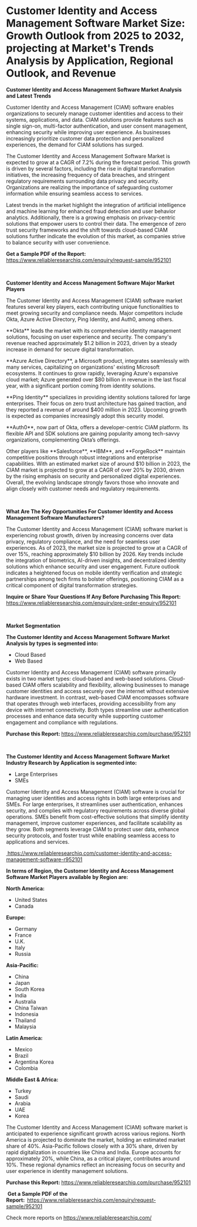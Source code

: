 <p><h1>Customer Identity and Access Management Software Market Size: Growth Outlook from 2025 to 2032, projecting at Market's Trends Analysis by Application, Regional Outlook, and Revenue</h1></p><p><strong>Customer Identity and Access Management Software Market Analysis and Latest Trends</strong></p>
<p><p>Customer Identity and Access Management (CIAM) software enables organizations to securely manage customer identities and access to their systems, applications, and data. CIAM solutions provide features such as single sign-on, multi-factor authentication, and user consent management, enhancing security while improving user experience. As businesses increasingly prioritize customer data protection and personalized experiences, the demand for CIAM solutions has surged.</p><p>The Customer Identity and Access Management Software Market is expected to grow at a CAGR of 7.2% during the forecast period. This growth is driven by several factors, including the rise in digital transformation initiatives, the increasing frequency of data breaches, and stringent regulatory requirements surrounding data privacy and security. Organizations are realizing the importance of safeguarding customer information while ensuring seamless access to services.</p><p>Latest trends in the market highlight the integration of artificial intelligence and machine learning for enhanced fraud detection and user behavior analytics. Additionally, there is a growing emphasis on privacy-centric solutions that empower users to control their data. The emergence of zero trust security frameworks and the shift towards cloud-based CIAM solutions further indicate the evolution of this market, as companies strive to balance security with user convenience.</p></p>
<p><strong>Get a Sample PDF of the Report:&nbsp;</strong> <a href="https://www.reliableresearchiq.com/enquiry/request-sample/952101?utm_campaign=2730&utm_medium=2&utm_source=Github&utm_content=ia&utm_term=06032025&utm_id=customer-identity-and-access-management-software">https://www.reliableresearchiq.com/enquiry/request-sample/952101</a></p>
<p>&nbsp;</p>
<p><strong>Customer Identity and Access Management Software Major Market Players</strong></p>
<p><p>The Customer Identity and Access Management (CIAM) software market features several key players, each contributing unique functionalities to meet growing security and compliance needs. Major competitors include Okta, Azure Active Directory, Ping Identity, and Auth0, among others.</p><p>**Okta** leads the market with its comprehensive identity management solutions, focusing on user experience and security. The company's revenue reached approximately $1.2 billion in 2023, driven by a steady increase in demand for secure digital transformation.</p><p>**Azure Active Directory**, a Microsoft product, integrates seamlessly with many services, capitalizing on organizations' existing Microsoft ecosystems. It continues to grow rapidly, leveraging Azure's expansive cloud market; Azure generated over $80 billion in revenue in the last fiscal year, with a significant portion coming from identity solutions.</p><p>**Ping Identity** specializes in providing identity solutions tailored for large enterprises. Their focus on zero trust architecture has gained traction, and they reported a revenue of around $400 million in 2023. Upcoming growth is expected as companies increasingly adopt this security model.</p><p>**Auth0**, now part of Okta, offers a developer-centric CIAM platform. Its flexible API and SDK solutions are gaining popularity among tech-savvy organizations, complementing Okta’s offerings. </p><p>Other players like **Salesforce**, **IBM**, and **ForgeRock** maintain competitive positions through robust integrations and enterprise capabilities. With an estimated market size of around $10 billion in 2023, the CIAM market is projected to grow at a CAGR of over 20% by 2030, driven by the rising emphasis on security and personalized digital experiences. Overall, the evolving landscape strongly favors those who innovate and align closely with customer needs and regulatory requirements.</p></p>
<p>&nbsp;</p>
<p><strong>What Are The Key Opportunities For Customer Identity and Access Management Software Manufacturers?</strong></p>
<p><p>The Customer Identity and Access Management (CIAM) software market is experiencing robust growth, driven by increasing concerns over data privacy, regulatory compliance, and the need for seamless user experiences. As of 2023, the market size is projected to grow at a CAGR of over 15%, reaching approximately $10 billion by 2026. Key trends include the integration of biometrics, AI-driven insights, and decentralized identity solutions which enhance security and user engagement. Future outlook indicates a heightened focus on mobile identity verification and strategic partnerships among tech firms to bolster offerings, positioning CIAM as a critical component of digital transformation strategies.</p></p>
<p><strong>Inquire or Share Your Questions If Any Before Purchasing This Report:</strong> <a href="https://www.reliableresearchiq.com/enquiry/pre-order-enquiry/952101?utm_campaign=2730&utm_medium=2&utm_source=Github&utm_content=ia&utm_term=06032025&utm_id=customer-identity-and-access-management-software">https://www.reliableresearchiq.com/enquiry/pre-order-enquiry/952101</a></p>
<p>&nbsp;</p>
<p><strong>Market Segmentation</strong></p>
<p><strong>The Customer Identity and Access Management Software Market Analysis by types is segmented into:</strong></p>
<p><ul><li>Cloud Based</li><li>Web Based</li></ul></p>
<p><p>Customer Identity and Access Management (CIAM) software primarily exists in two market types: cloud-based and web-based solutions. Cloud-based CIAM offers scalability and flexibility, allowing businesses to manage customer identities and access securely over the internet without extensive hardware investment. In contrast, web-based CIAM encompasses software that operates through web interfaces, providing accessibility from any device with internet connectivity. Both types streamline user authentication processes and enhance data security while supporting customer engagement and compliance with regulations.</p></p>
<p><strong>Purchase this Report:&nbsp;</strong><a href="https://www.reliableresearchiq.com/purchase/952101?utm_campaign=2730&utm_medium=2&utm_source=Github&utm_content=ia&utm_term=06032025&utm_id=customer-identity-and-access-management-software">https://www.reliableresearchiq.com/purchase/952101</a></p>
<p>&nbsp;</p>
<p><strong>The Customer Identity and Access Management Software Market Industry Research by Application is segmented into:</strong></p>
<p><ul><li>Large Enterprises</li><li>SMEs</li></ul></p>
<p><p>Customer Identity and Access Management (CIAM) software is crucial for managing user identities and access rights in both large enterprises and SMEs. For large enterprises, it streamlines user authentication, enhances security, and complies with regulatory requirements across diverse global operations. SMEs benefit from cost-effective solutions that simplify identity management, improve customer experiences, and facilitate scalability as they grow. Both segments leverage CIAM to protect user data, enhance security protocols, and foster trust while enabling seamless access to applications and services.</p></p>
<p><a href="https://www.reliableresearchiq.com/customer-identity-and-access-management-software-r952101?utm_campaign=2730&utm_medium=2&utm_source=Github&utm_content=ia&utm_term=06032025&utm_id=customer-identity-and-access-management-software">&nbsp;https://www.reliableresearchiq.com/customer-identity-and-access-management-software-r952101</a></p>
<p><strong>In terms of Region, the Customer Identity and Access Management Software Market Players available by Region are:</strong></p>
<p>
    <p> <strong> North America: </strong>
        <ul>
            <li>United States</li>
            <li>Canada</li>
        </ul>
        </p> 
    <p> <strong> Europe: </strong>
        <ul>
            <li>Germany</li>
            <li>France</li>
            <li>U.K.</li>
            <li>Italy</li>
            <li>Russia</li>
        </ul>
        </p> 
    <p> <strong> Asia-Pacific: </strong>
        <ul>
            <li>China</li>
            <li>Japan</li>
            <li>South Korea</li>
            <li>India</li>
            <li>Australia</li>
            <li>China Taiwan</li>
            <li>Indonesia</li>
            <li>Thailand</li>
            <li>Malaysia</li>
        </ul>
        </p> 
    <p> <strong> Latin America: </strong>
        <ul>
            <li>Mexico</li>
            <li>Brazil</li>
            <li>Argentina Korea</li>
            <li>Colombia</li>
        </ul>
        </p> 
    <p> <strong> Middle East & Africa: </strong>
        <ul>
            <li>Turkey</li>
            <li>Saudi</li>
            <li>Arabia</li>
            <li>UAE</li>
            <li>Korea</li>
        </ul>
    </p>
    </p>
<p><p>The Customer Identity and Access Management (CIAM) software market is anticipated to experience significant growth across various regions. North America is projected to dominate the market, holding an estimated market share of 40%. Asia-Pacific follows closely with a 30% share, driven by rapid digitalization in countries like China and India. Europe accounts for approximately 20%, while China, as a critical player, contributes around 10%. These regional dynamics reflect an increasing focus on security and user experience in identity management solutions.</p></p>
<p><strong>Purchase this Report: </strong><a href="https://www.reliableresearchiq.com/purchase/952101?utm_campaign=2730&utm_medium=2&utm_source=Github&utm_content=ia&utm_term=06032025&utm_id=customer-identity-and-access-management-software">https://www.reliableresearchiq.com/purchase/952101</a></p>
<p>&nbsp;<strong>Get a Sample PDF of the Report:&nbsp;&nbsp;</strong><a href="https://www.reliableresearchiq.com/enquiry/request-sample/952101?utm_campaign=2730&utm_medium=2&utm_source=Github&utm_content=ia&utm_term=06032025&utm_id=customer-identity-and-access-management-software">https://www.reliableresearchiq.com/enquiry/request-sample/952101</a></p>
<p><strong></strong></p>
<p>Check more reports on <a href="https://www.reliableresearchiq.com/?utm_campaign=2730&utm_medium=2&utm_source=Github&utm_content=ia&utm_term=06032025&utm_id=customer-identity-and-access-management-software">https://www.reliableresearchiq.com/</a></p>